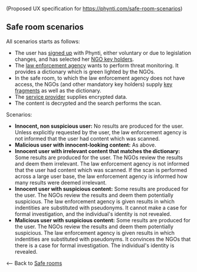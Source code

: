 (Proposed UX specification for https://phynti.com/safe-room-scenarios)

## Safe room scenarios

All scenarios starts as follows: 

* The user has [signed up][] with Phynti, either voluntary or due to legislation changes, and has selected her [NGO key holders][]. 
* The [law enforcement agency][] wants to perform threat monitoring. It provides a dictionary which is green lighted by the NGOs. 
* In the safe room, to which the law enforcement agency does not have access, the NGOs (and other mandatory key holders) supply [key fragments][] as well as the dictionary. 
* The [service provider][] supplies encrypted data. 
* The content is decrypted and the search performs the scan. 

Scenarios:

* **Innocent, non suspicious user:** No results are produced for the user. Unless explicitly requested by the user, the law enforcement agency is not informed that the user had content which was scanned.
* **Malicious user with innocent-looking content:** As above. 
* **Innocent user with irrelevant content that matches the dictionary:** Some results are produced for the user. The NGOs review the results and deem them irrelevant. The law enforcement agency is not informed that the user had content which was scanned. If the scan is performed across a large user base, the law enforcement agency is informed how many results were deemed irrelevant.
* **Innocent user with suspicious content:** Some results are produced for the user. The NGOs review the results and deem them potentially suspicious. The law enforcement agency is given results in which indentities are substituted with pseudonyms. It cannot make a case for formal investigation, and the individual's identity is not revealed.
* **Malicious user with suspicious content:** Some results are produced for the user. The NGOs review the results and deem them potentially suspicious. The law enforcement agency is given results in which indentities are substituted with pseudonyms. It convinces the NGOs that there is a case for formal investigation. The individual's identity is revealed.

<-- Back to [Safe rooms][]

[Safe rooms]: safe-rooms
[Law enforcement agency]: law-enforcement-agency
[NGO key holders]: non-government-organisation
[service provider]: service-provider
[signed up]: basic
[key fragments]: key-fragments
